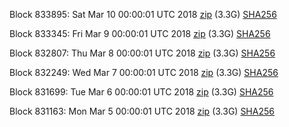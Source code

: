 Block 833895: Sat Mar 10 00:00:01 UTC 2018 [zip](https://dash-bootstrap.ams3.digitaloceanspaces.com/mainnet/2018-03-10/bootstrap.dat.zip) (3.3G) [SHA256](https://dash-bootstrap.ams3.digitaloceanspaces.com/mainnet/2018-03-10/sha256.txt)

Block 833345: Fri Mar  9 00:00:01 UTC 2018 [zip](https://dash-bootstrap.ams3.digitaloceanspaces.com/mainnet/2018-03-09/bootstrap.dat.zip) (3.3G) [SHA256](https://dash-bootstrap.ams3.digitaloceanspaces.com/mainnet/2018-03-09/sha256.txt)

Block 832807: Thu Mar  8 00:00:01 UTC 2018 [zip](https://dash-bootstrap.ams3.digitaloceanspaces.com/mainnet/2018-03-08/bootstrap.dat.zip) (3.3G) [SHA256](https://dash-bootstrap.ams3.digitaloceanspaces.com/mainnet/2018-03-08/sha256.txt)

Block 832249: Wed Mar  7 00:00:01 UTC 2018 [zip](https://dash-bootstrap.ams3.digitaloceanspaces.com/mainnet/2018-03-07/bootstrap.dat.zip) (3.3G) [SHA256](https://dash-bootstrap.ams3.digitaloceanspaces.com/mainnet/2018-03-07/sha256.txt)

Block 831699: Tue Mar  6 00:00:01 UTC 2018 [zip](https://dash-bootstrap.ams3.digitaloceanspaces.com/mainnet/2018-03-06/bootstrap.dat.zip) (3.3G) [SHA256](https://dash-bootstrap.ams3.digitaloceanspaces.com/mainnet/2018-03-06/sha256.txt)

Block 831163: Mon Mar  5 00:00:01 UTC 2018 [zip](https://dash-bootstrap.ams3.digitaloceanspaces.com/mainnet/2018-03-05/bootstrap.dat.zip) (3.3G) [SHA256](https://dash-bootstrap.ams3.digitaloceanspaces.com/mainnet/2018-03-05/sha256.txt)
